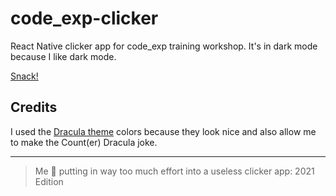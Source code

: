 # code_exp-clicker

React Native clicker app for code_exp training workshop. It's in dark mode because I like dark mode.

[Snack!](https://snack.expo.io/@xeniafiorenza/clicker-app)

## Credits

I used the [Dracula theme](https://github.com/dracula/dracula-theme) colors because they look nice and also allow me to make the Count(er) Dracula joke.

---
> Me 🤝 putting in way too much effort into a useless clicker app: 2021 Edition
